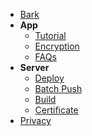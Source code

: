 - [Bark](/en-us/#bark)
- **App**
  - [Tutorial](/en-us/tutorial)
  - [Encryption](/en-us/encryption)
  - [FAQs](/en-us/faq)
- **Server**
  - [Deploy](/en-us/deploy)
  - [Batch Push](/en-us/batch)
  - [Build](/en-us/build)
  - [Certificate](/en-us/cert)
- [Privacy](/en-us/privacy)